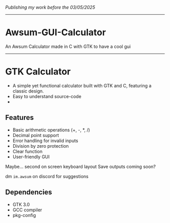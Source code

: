 *Publishing my work before the 03/05/2025*

---

# Awsum-GUI-Calculator
An Awsum Calculator made in C with GTK to have a cool gui 

---
# GTK Calculator
- A simple yet functional calculator built with GTK and C, featuring a classic design.
- Easy to understand source-code
- 
## Features
- Basic arithmetic operations (+, -, *, /)
- Decimal point support
- Error handling for invalid inputs
- Division by zero protection
- Clear function
- User-friendly GUI

Maybe... second on screen keyboard layout 
Save outputs coming soon?

dm ```im.awsum``` on discord for suggestions 

## Dependencies
- GTK 3.0
- GCC compiler
- pkg-config
